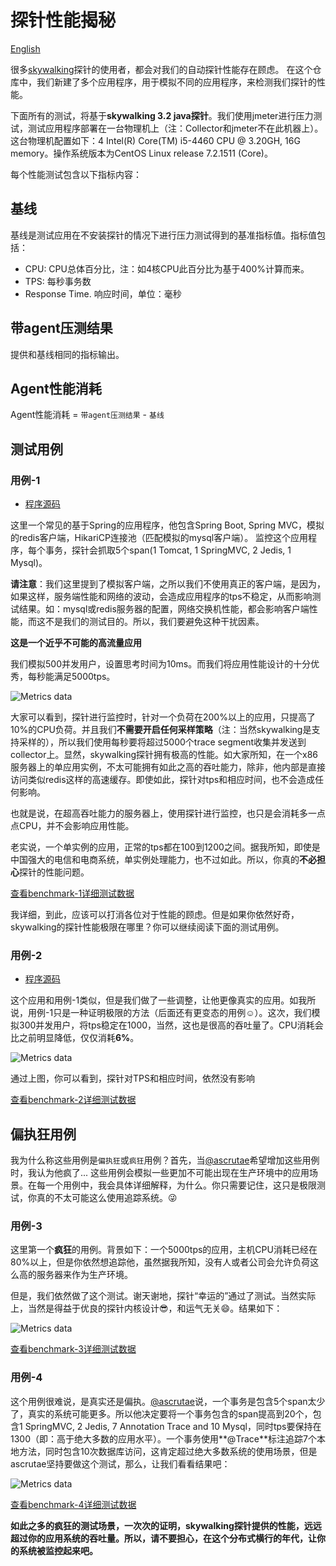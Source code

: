 # 探针性能揭秘
[English](README.md)

很多[skywalking](https://github.com/OpenSkywalking/skywalking)探针的使用者，都会对我们的自动探针性能存在顾虑。
在这个仓库中，我们新建了多个应用程序，用于模拟不同的应用程序，来检测我们探针的性能。

下面所有的测试，将基于**skywalking 3.2 java探针**。我们使用jmeter进行压力测试，测试应用程序部署在一台物理机上（注：Collector和jmeter不在此机器上）。
这台物理机配置如下：4 Intel(R) Core(TM) i5-4460  CPU @ 3.20GH, 16G memory。操作系统版本为CentOS Linux release 7.2.1511 (Core)。

每个性能测试包含以下指标内容：
## 基线
基线是测试应用在不安装探针的情况下进行压力测试得到的基准指标值。指标值包括：
* CPU: CPU总体百分比，注：如4核CPU此百分比为基于400%计算而来。
* TPS: 每秒事务数
* Response Time. 响应时间，单位：毫秒

## 带agent压测结果
提供和基线相同的指标输出。

## Agent性能消耗
Agent性能消耗 = `带agent压测结果` - `基线`


## 测试用例
### 用例-1
* [程序源码](https://github.com/SkywalkingTest/Agent-Benchmarks/tree/master/Benchmark-1/example)

这里一个常见的基于Spring的应用程序，他包含Spring Boot, Spring MVC，模拟的redis客户端，HikariCP连接池（匹配模拟的mysql客户端）。
监控这个应用程序，每个事务，探针会抓取5个span(1 Tomcat, 1 SpringMVC, 2 Jedis, 1 Mysql)。

**请注意**：我们这里提到了模拟客户端，之所以我们不使用真正的客户端，是因为，如果这样，服务端性能和网络的波动，会造成应用程序的tps不稳定，从而影响测试结果。如：mysql或redis服务器的配置，网络交换机性能，都会影响客户端性能，而这不是我们的测试目的。所以，我们要避免这种干扰因素。

**这是一个近乎不可能的高流量应用**

我们模拟500并发用户，设置思考时间为10ms。而我们将应用性能设计的十分优秀，每秒能满足5000tps。

![Metrics data](https://skywalkingtest.github.io/page-resources/3.2/performance-results/benchmark-1/contrast_graph.png)

大家可以看到，探针进行监控时，针对一个负荷在200%以上的应用，只提高了10%的CPU负荷。并且我们**不需要开启任何采样策略**（注：当然skywalking是支持采样的），所以我们使用每秒要将超过5000个trace segment收集并发送到collector上。显然，skywalking探针拥有极高的性能。如大家所知，在一个x86服务器上的单应用实例，不太可能拥有如此之高的吞吐能力，除非，他内部是直接访问类似redis这样的高速缓存。即使如此，探针对tps和相应时间，也不会造成任何影响。

也就是说，在超高吞吐能力的服务器上，使用探针进行监控，也只是会消耗多一点点CPU，并不会影响应用性能。

老实说，一个单实例的应用，正常的tps都在100到1200之间。据我所知，即使是中国强大的电信和电商系统，单实例处理能力，也不过如此。所以，你真的**不必担心**探针的性能问题。

[查看benchmark-1详细测试数据](Benchmark-1)

我详细，到此，应该可以打消各位对于性能的顾虑。但是如果你依然好奇，skywalking的探针性能极限在哪里？你可以继续阅读下面的测试用例。

### 用例-2
* [程序源码](https://github.com/SkywalkingTest/Agent-Benchmarks/tree/master/Benchmark-2/example)

这个应用和用例-1类似，但是我们做了一些调整，让他更像真实的应用。如我所说，用例-1只是一种证明极限的方法（后面还有更变态的用例☺）。这次，我们模拟300并发用户，将tps稳定在1000，当然，这也是很高的吞吐量了。CPU消耗会比之前明显降低，仅仅消耗**6%**。

![Metrics data](https://skywalkingtest.github.io/page-resources/3.2/performance-results/benchmark-2/contrast_graph.png)

通过上图，你可以看到，探针对TPS和相应时间，依然没有影响

[查看benchmark-2详细测试数据](Benchmark-2)

## 偏执狂用例
我为什么称这些用例是`偏执狂`或`疯狂`用例？首先，当[@ascrutae](https://github.com/ascrutae)希望增加这些用例时，我认为他疯了... 这些用例会模拟一些更加不可能出现在生产环境中的应用场景。在每一个用例中，我会具体详细解释，为什么。你只需要记住，这只是极限测试，你真的不太可能这么使用追踪系统。😜

### 用例-3
这里第一个**疯狂**的用例。背景如下：一个5000tps的应用，主机CPU消耗已经在80%以上，但是你依然想追踪他，虽然据我所知，没有人或者公司会允许负荷这么高的服务器来作为生产环境。

但是，我们依然做了这个测试。谢天谢地，探针“幸运的”通过了测试。当然实际上，当然是得益于优良的探针内核设计😎，和运气无关😄。结果如下：

![Metrics data](https://skywalkingtest.github.io/page-resources/3.2/performance-results/benchmark-3/contrast_graph.png)

[查看benchmark-3详细测试数据](Benchmark-3)


### 用例-4
这个用例很难说，是真实还是偏执。[@ascrutae](https://github.com/ascrutae)说，一个事务是包含5个span太少了，真实的系统可能更多。所以他决定要将一个事务包含的span提高到20个，包含1 SpringMVC, 2 Jedis, 7 Annotation Trace and 10 Mysql，同时tps要保持在1300（即：高于绝大多数的应用水平）。一个事务使用**@Trace**标注追踪7个本地方法，同时包含10次数据库访问，这肯定超过绝大多数系统的使用场景，但是ascrutae坚持要做这个测试，那么，让我们看看结果吧：


![Metrics data](https://skywalkingtest.github.io/page-resources/3.2/performance-results/benchmark-4/contrast_graph.png)

[查看benchmark-4详细测试数据](Benchmark-4)


**如此之多的疯狂的测试场景，一次次的证明，skywalking探针提供的性能，远远超过你的应用系统的吞吐量。所以，请不要担心，在这个分布式横行的年代，让你的系统被监控起来吧。**
